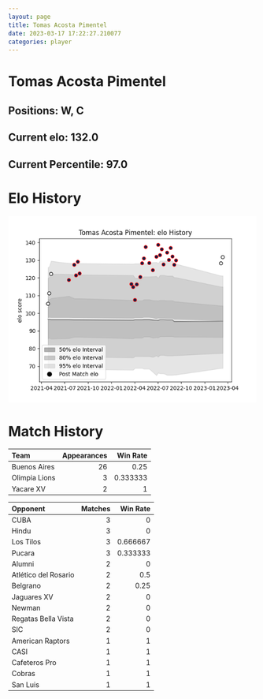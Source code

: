 ```yaml
---  
layout: page  
title: Tomas Acosta Pimentel  
date: 2023-03-17 17:22:27.210077  
categories: player  
---
```

# Tomas Acosta Pimentel

## Positions: W, C

## Current elo: 132.0

## Current Percentile: 97.0

# Elo History


![elo history](history_TomasAcostaPimentel.png)
# Match History


| Team          |   Appearances |   Win Rate |
|:--------------|--------------:|-----------:|
| Buenos Aires  |            26 |   0.25     |
| Olimpia Lions |             3 |   0.333333 |
| Yacare XV     |             2 |   1        |

| Opponent             |   Matches |   Win Rate |
|:---------------------|----------:|-----------:|
| CUBA                 |         3 |   0        |
| Hindu                |         3 |   0        |
| Los Tilos            |         3 |   0.666667 |
| Pucara               |         3 |   0.333333 |
| Alumni               |         2 |   0        |
| Atlético del Rosario |         2 |   0.5      |
| Belgrano             |         2 |   0.25     |
| Jaguares XV          |         2 |   0        |
| Newman               |         2 |   0        |
| Regatas Bella Vista  |         2 |   0        |
| SIC                  |         2 |   0        |
| American Raptors     |         1 |   1        |
| CASI                 |         1 |   1        |
| Cafeteros Pro        |         1 |   1        |
| Cobras               |         1 |   1        |
| San Luis             |         1 |   1        |